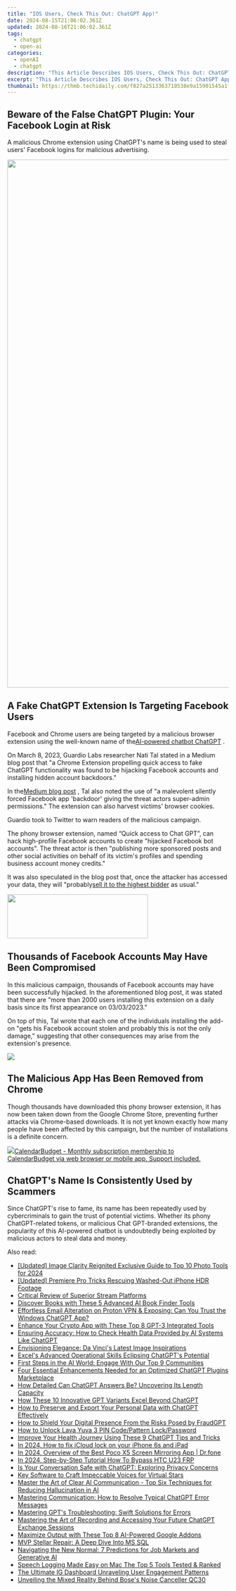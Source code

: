```yaml
---
title: "IOS Users, Check This Out: ChatGPT App!"
date: 2024-08-15T21:06:02.361Z
updated: 2024-08-16T21:06:02.361Z
tags:
  - chatgpt
  - open-ai
categories:
  - openAI
  - chatgpt
description: "This Article Describes IOS Users, Check This Out: ChatGPT App!"
excerpt: "This Article Describes IOS Users, Check This Out: ChatGPT App!"
thumbnail: https://thmb.techidaily.com/f827a2513363710538e9a15901545a1f6478c686bd6bb8d68f0e5c1da41a0c90.jpg
---
```


## Beware of the False ChatGPT Plugin: Your Facebook Login at Risk

 A malicious Chrome extension using ChatGPT's name is being used to steal users' Facebook logins for malicious advertising.

<!-- affiliate ads begin -->
<a href="https://ukaidot.sjv.io/c/5597632/1793237/19578" target="_top" id="1793237"><img src="//a.impactradius-go.com/display-ad/19578-1793237" border="0" alt="" width="1200" height="1200"/></a><img height="0" width="0" src="https://imp.pxf.io/i/5597632/1793237/19578" style="position:absolute;visibility:hidden;" border="0" />
<!-- affiliate ads end -->
## A Fake ChatGPT Extension Is Targeting Facebook Users

 Facebook and Chrome users are being targeted by a malicious browser extension using the well-known name of the[AI-powered chatbot ChatGPT](https://www.makeuseof.com/what-is-chat-gpt-generative-ai-explained/) .

 On March 8, 2023, Guardio Labs researcher Nati Tal stated in a Medium blog post that "a Chrome Extension propelling quick access to fake ChatGPT functionality was found to be hijacking Facebook accounts and installing hidden account backdoors."

 In the[Medium blog post](https://labs.guard.io/fakegpt-new-variant-of-fake-chatgpt-chrome-extension-stealing-facebook-ad-accounts-with-4c9996a8f282) , Tal also noted the use of "a malevolent silently forced Facebook app 'backdoor' giving the threat actors super-admin permissions." The extension can also harvest victims' browser cookies.

Guardio took to Twitter to warn readers of the malicious campaign.

 The phony browser extension, named “Quick access to Chat GPT”, can hack high-profile Facebook accounts to create "hijacked Facebook bot accounts". The threat actor is then "publishing more sponsored posts and other social activities on behalf of its victim's profiles and spending business account money credits."

 It was also speculated in the blog post that, once the attacker has accessed your data, they will "probably[sell it to the highest bidder](https://www.makeuseof.com/how-can-data-be-sold-dark-web/) as usual."

<!-- affiliate ads begin -->
<a href="https://godlikehost.sjv.io/c/5597632/1920054/21774" target="_top" id="1920054"><img src="//a.impactradius-go.com/display-ad/21774-1920054" border="0" alt="" width="320" height="100"/></a><img height="0" width="0" src="https://imp.pxf.io/i/5597632/1920054/21774" style="position:absolute;visibility:hidden;" border="0" />
<!-- affiliate ads end -->
## Thousands of Facebook Accounts May Have Been Compromised

 In this malicious campaign, thousands of Facebook accounts may have been successfully hijacked. In the aforementioned blog post, it was stated that there are "more than 2000 users installing this extension on a daily basis since its first appearance on 03/03/2023."

 On top of this, Tal wrote that each one of the individuals installing the add-on "gets his Facebook account stolen and probably this is not the only damage," suggesting that other consequences may arise from the extension's presence.

<!-- affiliate ads begin -->
<a href="https://secure.2checkout.com/order/checkout.php?PRODS=2201613&QTY=1&AFFILIATE=108875&CART=1"><img src="https://www.macdvdripperpro.com/images/devices-3.png" border="0"></a>
<!-- affiliate ads end -->
## The Malicious App Has Been Removed from Chrome

 Though thousands have downloaded this phony browser extension, it has now been taken down from the Google Chrome Store, preventing further attacks via Chrome-based downloads. It is not yet known exactly how many people have been affected by this campaign, but the number of installations is a definite concern.

<!-- affiliate ads begin -->
<a href="https://secure.2checkout.com/order/checkout.php?PRODS=37701530&QTY=1&AFFILIATE=108875&CART=1"><img src="https://secure.avangate.com/images/merchant/6fe0c81e3f9438db11ebbfba6c5ce460/products/copy_cbLogo_with_text_blue.png" border="0">CalendarBudget - Monthly subscription membership to CalendarBudget via web browser or mobile app. Support included. </a>
<!-- affiliate ads end -->
## ChatGPT's Name Is Consistently Used by Scammers

 Since ChatGPT's rise to fame, its name has been repeatedly used by cybercriminals to gain the trust of potential victims. Whether its phony ChatGPT-related tokens, or malicious Chat GPT-branded extensions, the popularity of this AI-powered chatbot is undoubtedly being exploited by malicious actors to steal data and money.


<ins class="adsbygoogle"
     style="display:block"
     data-ad-format="autorelaxed"
     data-ad-client="ca-pub-7571918770474297"
     data-ad-slot="1223367746"></ins>



<ins class="adsbygoogle"
     style="display:block"
     data-ad-client="ca-pub-7571918770474297"
     data-ad-slot="8358498916"
     data-ad-format="auto"
     data-full-width-responsive="true"></ins>

<span class="atpl-alsoreadstyle">Also read:</span>
<div><ul>
<li><a href="https://article-tips.techidaily.com/updated-image-clarity-reignited-exclusive-guide-to-top-10-photo-tools-for-2024/"><u>[Updated] Image Clarity Reignited  Exclusive Guide to Top 10 Photo Tools for 2024</u></a></li>
<li><a href="https://extra-guidance.techidaily.com/updated-premiere-pro-tricks-rescuing-washed-out-iphone-hdr-footage/"><u>[Updated] Premiere Pro Tricks  Rescuing Washed-Out iPhone HDR Footage</u></a></li>
<li><a href="https://fox-direct.techidaily.com/critical-review-of-superior-stream-platforms/"><u>Critical Review of Superior Stream Platforms</u></a></li>
<li><a href="https://tech-revival.techidaily.com/discover-books-with-these-5-advanced-ai-book-finder-tools/"><u>Discover Books with These 5 Advanced AI Book Finder Tools</u></a></li>
<li><a href="https://tech-hub.techidaily.com/effortless-email-alteration-on-proton-vpn-and-exposing-can-you-trust-the-windows-chatgpt-app/"><u>Effortless Email Alteration on Proton VPN & Exposing: Can You Trust the Windows ChatGPT App?</u></a></li>
<li><a href="https://tech-hub.techidaily.com/enhance-your-crypto-app-with-these-top-8-gpt-3-integrated-tools/"><u>Enhance Your Crypto App with These Top 8 GPT-3 Integrated Tools</u></a></li>
<li><a href="https://tech-hub.techidaily.com/ensuring-accuracy-how-to-check-health-data-provided-by-ai-systems-like-chatgpt/"><u>Ensuring Accuracy: How to Check Health Data Provided by AI Systems Like ChatGPT</u></a></li>
<li><a href="https://tech-hub.techidaily.com/envisioning-elegance-da-vincis-latest-image-inspirations/"><u>Envisioning Elegance: Da Vinci's Latest Image Inspirations</u></a></li>
<li><a href="https://tech-hub.techidaily.com/excels-advanced-operational-skills-eclipsing-chatgpts-potential/"><u>Excel's Advanced Operational Skills Eclipsing ChatGPT's Potential</u></a></li>
<li><a href="https://tech-hub.techidaily.com/first-steps-in-the-ai-world-engage-with-our-top-9-communities/"><u>First Steps in the AI World: Engage With Our Top 9 Communities</u></a></li>
<li><a href="https://tech-hub.techidaily.com/four-essential-enhancements-needed-for-an-optimized-chatgpt-plugins-marketplace/"><u>Four Essential Enhancements Needed for an Optimized ChatGPT Plugins Marketplace</u></a></li>
<li><a href="https://tech-hub.techidaily.com/how-detailed-can-chatgpt-answers-be-uncovering-its-length-capacity/"><u>How Detailed Can ChatGPT Answers Be? Uncovering Its Length Capacity</u></a></li>
<li><a href="https://tech-hub.techidaily.com/how-these-10-innovative-gpt-variants-excel-beyond-chatgpt/"><u>How These 10 Innovative GPT Variants Excel Beyond ChatGPT</u></a></li>
<li><a href="https://tech-hub.techidaily.com/how-to-preserve-and-export-your-personal-data-with-chatgpt-effectively/"><u>How to Preserve and Export Your Personal Data with ChatGPT Effectively</u></a></li>
<li><a href="https://tech-hub.techidaily.com/how-to-shield-your-digital-presence-from-the-risks-posed-by-fraudgpt/"><u>How to Shield Your Digital Presence From the Risks Posed by FraudGPT</u></a></li>
<li><a href="https://android-unlock.techidaily.com/how-to-unlock-lava-yuva-3-pin-codepattern-lockpassword-by-drfone-android/"><u>How to Unlock Lava Yuva 3 PIN Code/Pattern Lock/Password</u></a></li>
<li><a href="https://tech-hub.techidaily.com/improve-your-health-journey-using-these-9-chatgpt-tips-and-tricks/"><u>Improve Your Health Journey Using These 9 ChatGPT Tips and Tricks</u></a></li>
<li><a href="https://activate-lock.techidaily.com/in-2024-how-to-fix-icloud-lock-on-your-iphone-6s-and-ipad-by-drfone-ios/"><u>In 2024, How to fix iCloud lock on your iPhone 6s and iPad</u></a></li>
<li><a href="https://screen-mirror.techidaily.com/in-2024-overview-of-the-best-poco-x5-screen-mirroring-app-drfone-by-drfone-android/"><u>In 2024, Overview of the Best Poco X5 Screen Mirroring App | Dr.fone</u></a></li>
<li><a href="https://android-frp.techidaily.com/in-2024-step-by-step-tutorial-how-to-bypass-htc-u23-frp-by-drfone-android/"><u>In 2024, Step-by-Step Tutorial How To Bypass HTC U23 FRP</u></a></li>
<li><a href="https://tech-hub.techidaily.com/is-your-conversation-safe-with-chatgpt-exploring-privacy-concerns/"><u>Is Your Conversation Safe with ChatGPT: Exploring Privacy Concerns</u></a></li>
<li><a href="https://extra-information.techidaily.com/key-software-to-craft-impeccable-voices-for-virtual-stars/"><u>Key Software to Craft Impeccable Voices for Virtual Stars</u></a></li>
<li><a href="https://tech-hub.techidaily.com/master-the-art-of-clear-ai-communication-top-six-techniques-for-reducing-hallucination-in-ai/"><u>Master the Art of Clear AI Communication - Top Six Techniques for Reducing Hallucination in AI</u></a></li>
<li><a href="https://tech-hub.techidaily.com/mastering-communication-how-to-resolve-typical-chatgpt-error-messages/"><u>Mastering Communication: How to Resolve Typical ChatGPT Error Messages</u></a></li>
<li><a href="https://tech-hub.techidaily.com/mastering-gpts-troubleshooting-swift-solutions-for-errors/"><u>Mastering GPT's Troubleshooting: Swift Solutions for Errors</u></a></li>
<li><a href="https://tech-hub.techidaily.com/mastering-the-art-of-recording-and-accessing-your-future-chatgpt-exchange-sessions/"><u>Mastering the Art of Recording and Accessing Your Future ChatGPT Exchange Sessions</u></a></li>
<li><a href="https://tech-hub.techidaily.com/maximize-output-with-these-top-8-ai-powered-google-addons/"><u>Maximize Output with These Top 8 AI-Powered Google Addons</u></a></li>
<li><a href="https://data-wizards.techidaily.com/mvp-stellar-repair-a-deep-dive-into-ms-sql/"><u>MVP Stellar Repair: A Deep Dive Into MS SQL</u></a></li>
<li><a href="https://tech-hub.techidaily.com/navigating-the-new-normal-7-predictions-for-job-markets-and-generative-ai/"><u>Navigating the New Normal: 7 Predictions for Job Markets and Generative AI</u></a></li>
<li><a href="https://screen-activity-recording.techidaily.com/speech-logging-made-easy-on-mac-the-top-5-tools-tested-and-ranked/"><u>Speech Logging Made Easy on Mac  The Top 5 Tools Tested & Ranked</u></a></li>
<li><a href="https://instagram-videos.techidaily.com/the-ultimate-ig-dashboard-unraveling-user-engagement-patterns/"><u>The Ultimate IG Dashboard  Unraveling User Engagement Patterns</u></a></li>
<li><a href="https://buynow-reviews.techidaily.com/unveiling-the-mixed-reality-behind-boses-noise-canceller-qc30/"><u>Unveiling the Mixed Reality Behind Bose's Noise Canceller QC30</u></a></li>
</ul></div>
